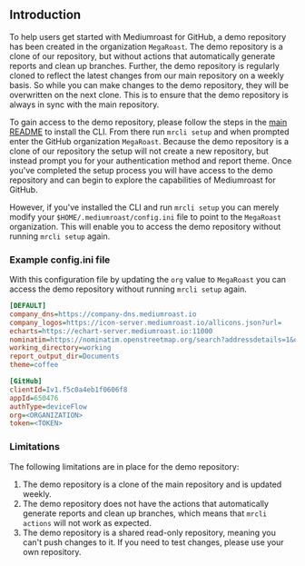 ## Introduction
To help users get started with Mediumroast for GitHub, a demo repository has been created in the organization `MegaRoast`. The demo repository is a clone of our repository, but without actions that automatically generate reports and clean up branches. Further, the demo repository is regularly cloned to reflect the latest changes from our main repository on a weekly basis.  So while you can make changes to the demo repository, they will be overwritten on the next clone.  This is to ensure that the demo repository is always in sync with the main repository.

To gain access to the demo repository, please follow the steps in the [main README](https://github.com/mediumroast/mediumroast_js#step-42---setup-the-cli-after-initial-setup) to install the CLI. From there run  `mrcli setup` and when prompted enter the GitHub organization `MegaRoast`.  Because the demo repository is a clone of our repository the setup will not create a new repository, but instead prompt you for your authentication method and report theme.  Once you've completed the setup process you will have access to the demo repository and can begin to explore the capabilities of Mediumroast for GitHub.

However, if you've installed the CLI and run `mrcli setup` you can merely modify your `$HOME/.mediumroast/config.ini` file to point to the `MegaRoast` organization.  This will enable you to access the demo repository without running `mrcli setup` again.

### Example config.ini file
With this configuration file by updating the `org` value to `MegaRoast` you can access the demo repository without running `mrcli setup` again.
```ini
[DEFAULT]
company_dns=https://company-dns.mediumroast.io
company_logos=https://icon-server.mediumroast.io/allicons.json?url=
echarts=https://echart-server.mediumroast.io:11000
nominatim=https://nominatim.openstreetmap.org/search?addressdetails=1&q=
working_directory=working
report_output_dir=Documents
theme=coffee

[GitHub]
clientId=Iv1.f5c0a4eb1f0606f8
appId=650476
authType=deviceFlow
org=<ORGANIZATION>
token=<TOKEN>
```

### Limitations
The following limitations are in place for the demo repository:

1. The demo repository is a clone of the main repository and is updated weekly.
2. The demo repository does not have the actions that automatically generate reports and clean up branches, which means that `mrcli actions` will not work as expected.
3. The demo repository is a shared read-only repository, meaning you can't push changes to it. If you need to test changes, please use your own repository.